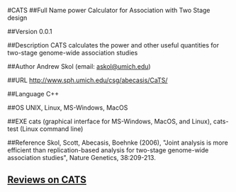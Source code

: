 #CATS
##Full Name
power Calculator for Association with Two Stage design

##Version
0.0.1

##Description
CATS calculates the power and other useful quantities for two-stage genome-wide association studies

##Author
Andrew Skol (email: askol@umich.edu)

##URL
http://www.sph.umich.edu/csg/abecasis/CaTS/

##Language
C++

##OS
UNIX, Linux, MS-Windows, MacOS

##EXE
cats (graphical interface for MS-Windows, MacOS, and Linux), cats-test (Linux command line)

##Reference
Skol, Scott, Abecasis, Boehnke (2006), "Joint analysis is more efficient than replication-based analysis for two-stage genome-wide association studies", Nature Genetics, 38:209-213.


## [Reviews on CATS](https://github.com/gaow/genetic-analysis-software/issues/58)